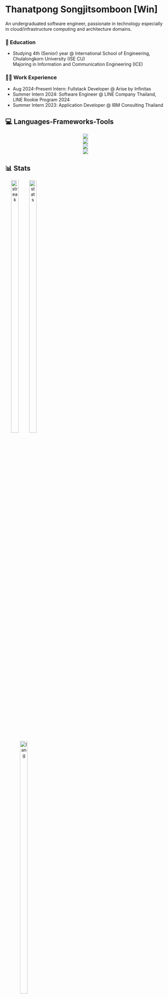# Thanatpong Songjitsomboon [Win]  

An undergraduated software engineer, passionate in technology especially in cloud/infrastructure computing and architecture domains.

### 📖 Education 
- Studying 4th (Senior) year @ International School of Engineering, Chulalongkorn University (ISE CU) <br> Majoring in Information and Communication Engineering (ICE)

### 🧑‍💻 Work Experience
- Aug 2024-Present Intern: Fullstack Developer @ Arise by Infinitas
- Summer Intern 2024: Software Engineer @ LINE Company Thailand, LINE Rookie Program 2024
- Summer Intern 2023: Application Developer @ IBM Consulting Thailand

## 💻 Languages-Frameworks-Tools

<div align="center">
  <img src="https://skillicons.dev/icons?i=go,ts,nodejs,express,nest,java,spring,python" /><br>
  <img src="https://skillicons.dev/icons?i=js,html,css,react,vue,vite,nextjs,nuxtjs,tailwind,pinia" /><br>
  <img src="https://skillicons.dev/icons?i=postgres,mysql,prisma,mongo,redis,kafka" /><br>
  <img src="https://skillicons.dev/icons?i=docker,kubernetes,aws,gcp,firebase,nginx,git,github,postman" />
</div>

## 📊 Stats

<div align="center" style="display: inline-block; vertical-align: center;">
  <img alt="streak" width="45%" src="https://streak-stats.demolab.com/?user=Win-TS&theme=dark"/>
  <img alt="stats" width="45%" src="https://github-readme-stats.vercel.app/api?username=Win-TS&show_icons=true&theme=dark&rank_icon=github"/><br>
  <img alt="lang" width="45%" src="https://github-readme-stats.vercel.app/api/top-langs/?username=Win-TS&layout=compact&theme=dark"/>
</div>

